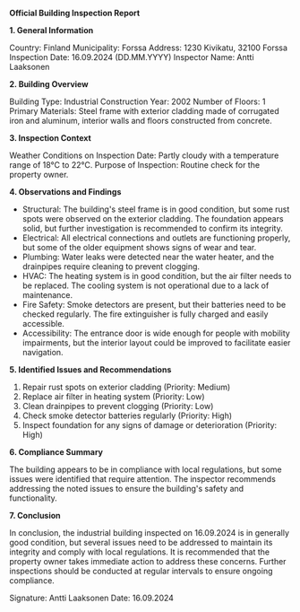**Official Building Inspection Report**

**1. General Information**

Country: Finland
Municipality: Forssa
Address: 1230 Kivikatu, 32100 Forssa
Inspection Date: 16.09.2024 (DD.MM.YYYY)
Inspector Name: Antti Laaksonen

**2. Building Overview**

Building Type: Industrial
Construction Year: 2002
Number of Floors: 1
Primary Materials: Steel frame with exterior cladding made of corrugated iron and aluminum, interior walls and floors constructed from concrete.

**3. Inspection Context**

Weather Conditions on Inspection Date: Partly cloudy with a temperature range of 18°C to 22°C.
Purpose of Inspection: Routine check for the property owner.

**4. Observations and Findings**

* Structural: The building's steel frame is in good condition, but some rust spots were observed on the exterior cladding. The foundation appears solid, but further investigation is recommended to confirm its integrity.
* Electrical: All electrical connections and outlets are functioning properly, but some of the older equipment shows signs of wear and tear.
* Plumbing: Water leaks were detected near the water heater, and the drainpipes require cleaning to prevent clogging.
* HVAC: The heating system is in good condition, but the air filter needs to be replaced. The cooling system is not operational due to a lack of maintenance.
* Fire Safety: Smoke detectors are present, but their batteries need to be checked regularly. The fire extinguisher is fully charged and easily accessible.
* Accessibility: The entrance door is wide enough for people with mobility impairments, but the interior layout could be improved to facilitate easier navigation.

**5. Identified Issues and Recommendations**

1. Repair rust spots on exterior cladding (Priority: Medium)
2. Replace air filter in heating system (Priority: Low)
3. Clean drainpipes to prevent clogging (Priority: Low)
4. Check smoke detector batteries regularly (Priority: High)
5. Inspect foundation for any signs of damage or deterioration (Priority: High)

**6. Compliance Summary**

The building appears to be in compliance with local regulations, but some issues were identified that require attention. The inspector recommends addressing the noted issues to ensure the building's safety and functionality.

**7. Conclusion**

In conclusion, the industrial building inspected on 16.09.2024 is in generally good condition, but several issues need to be addressed to maintain its integrity and comply with local regulations. It is recommended that the property owner takes immediate action to address these concerns. Further inspections should be conducted at regular intervals to ensure ongoing compliance.

Signature: Antti Laaksonen
Date: 16.09.2024